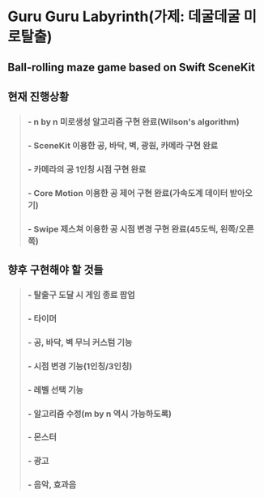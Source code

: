 Guru Guru Labyrinth(가제: 데굴데굴 미로탈출)
======================================

Ball-rolling maze game based on Swift SceneKit
----------------------------------------------

## 현재 진행상황

> ### - n by n 미로생성 알고리즘 구현 완료(Wilson's algorithm)
> ### - SceneKit 이용한 공, 바닥, 벽, 광원, 카메라 구현 완료
> ### - 카메라의 공 1인칭 시점 구현 완료
> ### - Core Motion 이용한 공 제어 구현 완료(가속도계 데이터 받아오기)
> ### - Swipe 제스쳐 이용한 공 시점 변경 구현 완료(45도씩, 왼쪽/오른쪽)

## 향후 구현해야 할 것들

> ### - 탈출구 도달 시 게임 종료 팝업
> ### - 타이머
> ### - 공, 바닥, 벽 무늬 커스텀 기능
> ### - 시점 변경 기능(1인칭/3인칭)
> ### - 레벨 선택 기능
> ### - 알고리즘 수정(m by n 역시 가능하도록)
> ### - 몬스터
> ### - 광고
> ### - 음악, 효과음

